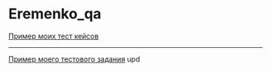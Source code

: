 # Eremenko_qa
[Пример моих тест кейсов](https://docs.google.com/spreadsheets/d/1nQ8tH1Tr0yyThe2eH3Fy-lzxu0P0iaAt2sCzJmzI5Eg/edit#gid=306401338) 

---

[Пример моего тестового задания](https://docs.google.com/spreadsheets/d/1oZuD2MLGxTaVpODqRlsah7ddL32YRMNHaA_-m51EeC0/edit?gid=0#gid=0)
upd

